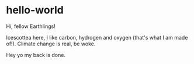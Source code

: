 # hello-world

Hi, fellow Earthlings!

Icescottea here, I like carbon, hydrogen and oxygen (that's what I am made of!).
Climate change is real, be woke.

Hey yo my back is done. 
 
